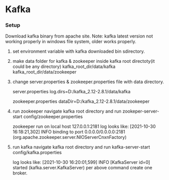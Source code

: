 # Kafka
### Setup
Download kafka binary from apache site.
Note: kafka latest version not working properly in windows file system, older works properly.

1. set environment variable with kafka downloaded bin sdirectory.
2. make data folder for kafka & zookeeper inside kafka root directoty(it could be any directory)
	kafka_root_dir/data/kafka
	kafka_root_dir/data/zookeeper
3. change server.properties & zookeeper.properties file with data directory.
    
	server.properties
	log.dirs=D:/kafka_2.12-2.8.1/data/kafka
	
	zookeeper.properties
	dataDir=D:/kafka_2.12-2.8.1/data/zookeeper
4. run zookeeper
   navigate kafka root directory and run
   zookeper-server-start config/zookeeper.properties
   
   zookeeper run on local host 127.0.0.1:2181
   log looks like:
   [2021-10-30 16:18:21,302] INFO binding to port 0.0.0.0/0.0.0.0:2181 (org.apache.zookeeper.server.NIOServerCnxnFactory)
5. run kafka
   navigate kafka root directory and run
   kafka-server-start config/kafka.properties
   
   log looks like:
   [2021-10-30 16:20:01,599] INFO [KafkaServer id=0] started (kafka.server.KafkaServer)
   per above command create one broker.
